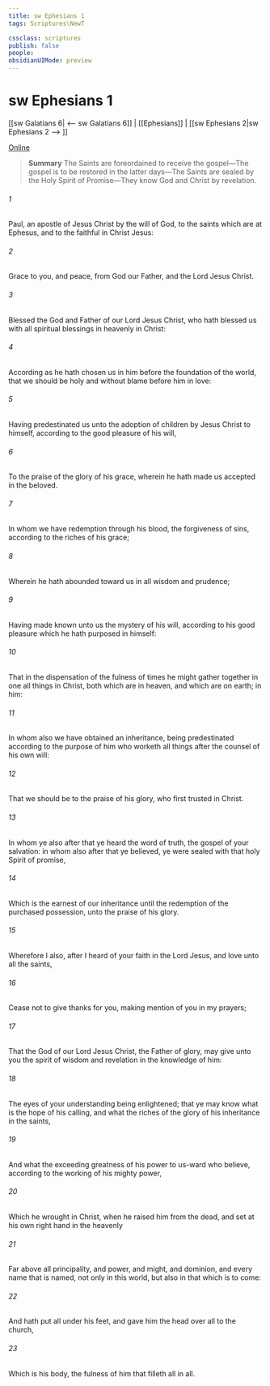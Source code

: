 ```yaml
---
title: sw Ephesians 1
tags: Scriptures\NewT

cssclass: scriptures
publish: false
people:
obsidianUIMode: preview
---
```


# sw Ephesians 1
[[sw Galatians 6| <-- sw Galatians 6]] | [[Ephesians]] | [[sw Ephesians 2|sw Ephesians 2 --> ]]

[Online](https://churchofjesuschrist.org/study/scriptures/nt/eph/1?lang=eng)

> __Summary__
The Saints are foreordained to receive the gospel—The gospel is to be restored in the latter days—The Saints are sealed by the Holy Spirit of Promise—They know God and Christ by revelation.

###### 1 
Paul, an apostle of Jesus Christ by the will of God, to the saints which are at Ephesus, and to the faithful in Christ Jesus:

###### 2 
Grace  to you, and peace, from God our Father, and  the Lord Jesus Christ.

###### 3 
Blessed  the God and Father of our Lord Jesus Christ, who hath blessed us with all spiritual blessings in heavenly  in Christ:

###### 4 
According as he hath chosen us in him before the foundation of the world, that we should be holy and without blame before him in love:

###### 5 
Having predestinated us unto the adoption of children by Jesus Christ to himself, according to the good pleasure of his will,

###### 6 
To the praise of the glory of his grace, wherein he hath made us accepted in the beloved.

###### 7 
In whom we have redemption through his blood, the forgiveness of sins, according to the riches of his grace;

###### 8 
Wherein he hath abounded toward us in all wisdom and prudence;

###### 9 
Having made known unto us the mystery of his will, according to his good pleasure which he hath purposed in himself:

###### 10 
That in the dispensation of the fulness of times he might gather together in one all things in Christ, both which are in heaven, and which are on earth;  in him:

###### 11 
In whom also we have obtained an inheritance, being predestinated according to the purpose of him who worketh all things after the counsel of his own will:

###### 12 
That we should be to the praise of his glory, who first trusted in Christ.

###### 13 
In whom ye also  after that ye heard the word of truth, the gospel of your salvation: in whom also after that ye believed, ye were sealed with that holy Spirit of promise,

###### 14 
Which is the earnest of our inheritance until the redemption of the purchased possession, unto the praise of his glory.

###### 15 
Wherefore I also, after I heard of your faith in the Lord Jesus, and love unto all the saints,

###### 16 
Cease not to give thanks for you, making mention of you in my prayers;

###### 17 
That the God of our Lord Jesus Christ, the Father of glory, may give unto you the spirit of wisdom and revelation in the knowledge of him:

###### 18 
The eyes of your understanding being enlightened; that ye may know what is the hope of his calling, and what the riches of the glory of his inheritance in the saints,

###### 19 
And what  the exceeding greatness of his power to us-ward who believe, according to the working of his mighty power,

###### 20 
Which he wrought in Christ, when he raised him from the dead, and set  at his own right hand in the heavenly 

###### 21 
Far above all principality, and power, and might, and dominion, and every name that is named, not only in this world, but also in that which is to come:

###### 22 
And hath put all  under his feet, and gave him  the head over all  to the church,

###### 23 
Which is his body, the fulness of him that filleth all in all.

